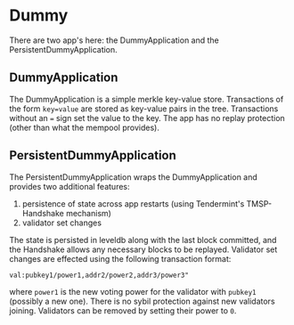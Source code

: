 # Dummy

There are two app's here: the DummyApplication and the PersistentDummyApplication.

## DummyApplication

The DummyApplication is a simple merkle key-value store. 
Transactions of the form `key=value` are stored as key-value pairs in the tree.
Transactions without an `=` sign set the value to the key.
The app has no replay protection (other than what the mempool provides).

## PersistentDummyApplication

The PersistentDummyApplication wraps the DummyApplication
and provides two additional features:

1) persistence of state across app restarts (using Tendermint's TMSP-Handshake mechanism)
2) validator set changes

The state is persisted in leveldb along with the last block committed,
and the Handshake allows any necessary blocks to be replayed.
Validator set changes are effected using the following transaction format:

```
val:pubkey1/power1,addr2/power2,addr3/power3"
```

where `power1` is the new voting power for the validator with `pubkey1` (possibly a new one).
There is no sybil protection against new validators joining. 
Validators can be removed by setting their power to `0`.


